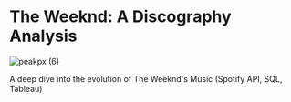 # The Weeknd: A Discography Analysis



![peakpx (6)](https://github.com/Varadmurty-mohod/The-Weeknd-A-Discography-Analysis/assets/69577585/3435d04f-4016-4e9b-a3ca-34964b15c67c)



A deep dive into the evolution of The Weeknd's Music (Spotify API, SQL, Tableau)


